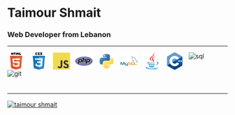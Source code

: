 <h1 align="left">Taimour Shmait</h1>
<h3 align="left">Web Developer from Lebanon</h3>

<hr>

<p align="left">
  <a href="https://www.w3.org/html/" target="_blank" rel="noreferrer" style="text-decoration:none; outline:none; box-shadow:none;">
    <img src="https://raw.githubusercontent.com/devicons/devicon/master/icons/html5/html5-original-wordmark.svg" alt="html5" width="40" height="40" style="display:inline-block; vertical-align:middle;"/>
  </a>&nbsp;

  <a href="https://www.w3schools.com/css/" target="_blank" rel="noreferrer" style="text-decoration:none; outline:none; box-shadow:none;">
    <img src="https://raw.githubusercontent.com/devicons/devicon/master/icons/css3/css3-original-wordmark.svg" alt="css3" width="40" height="40" style="display:inline-block; vertical-align:middle;"/>
  </a>&nbsp;

  <a href="https://developer.mozilla.org/en-US/docs/Web/JavaScript" target="_blank" rel="noreferrer" style="text-decoration:none; outline:none; box-shadow:none;">
    <img src="https://raw.githubusercontent.com/devicons/devicon/master/icons/javascript/javascript-original.svg" alt="javascript" width="40" height="40" style="display:inline-block; vertical-align:middle;"/>
  </a>&nbsp;

  <a href="https://www.php.net" target="_blank" rel="noreferrer" style="text-decoration:none; outline:none; box-shadow:none;">
    <img src="https://raw.githubusercontent.com/devicons/devicon/master/icons/php/php-original.svg" alt="php" width="40" height="40" style="display:inline-block; vertical-align:middle;"/>
  </a>&nbsp;

  <a href="https://www.python.org" target="_blank" rel="noreferrer" style="text-decoration:none; outline:none; box-shadow:none;">
    <img src="https://raw.githubusercontent.com/devicons/devicon/master/icons/python/python-original.svg" alt="python" width="40" height="40" style="display:inline-block; vertical-align:middle;"/>
  </a>&nbsp;

  <a href="https://www.mysql.com/" target="_blank" rel="noreferrer" style="text-decoration:none; outline:none; box-shadow:none;">
    <img src="https://raw.githubusercontent.com/devicons/devicon/master/icons/mysql/mysql-original-wordmark.svg" alt="mysql" width="40" height="40" style="display:inline-block; vertical-align:middle;"/>
  </a>&nbsp;

  <a href="https://www.java.com" target="_blank" rel="noreferrer" style="text-decoration:none; outline:none; box-shadow:none;">
    <img src="https://raw.githubusercontent.com/devicons/devicon/master/icons/java/java-original.svg" alt="java" width="40" height="40" style="display:inline-block; vertical-align:middle;"/>
  </a>&nbsp;

  <a href="https://www.w3schools.com/cpp/" target="_blank" rel="noreferrer" style="text-decoration:none; outline:none; box-shadow:none;">
    <img src="https://raw.githubusercontent.com/devicons/devicon/master/icons/cplusplus/cplusplus-original.svg" alt="cplusplus" width="40" height="40" style="display:inline-block; vertical-align:middle;"/>
  </a>&nbsp;

  <a href="https://www.microsoft.com/en-us/sql-server" target="_blank" rel="noreferrer" style="text-decoration:none; outline:none; box-shadow:none;">
    <img src="https://www.svgrepo.com/show/303229/microsoft-sql-server-logo.svg" alt="sql" width="40" height="40" style="display:inline-block; vertical-align:middle;"/>
  </a>&nbsp;

  <a href="https://git-scm.com/" target="_blank" rel="noreferrer" style="text-decoration:none; outline:none; box-shadow:none;">
    <img src="https://www.vectorlogo.zone/logos/git-scm/git-scm-icon.svg" alt="git" width="40" height="40" style="display:inline-block; vertical-align:middle;"/>
  </a>
</p>


<!-- <p><img align="center" src="https://github-readme-stats.vercel.app/api/top-langs?username=taimourshmait&show_icons=true&locale=en&layout=compact" alt="taimourshmait" /></p>
<p><img align="center" src="https://github-readme-streak-stats.herokuapp.com/?user=taimourshmait&" alt="taimourshmait" /></p> -->

<hr>

<!-- <h3 align="left">Contact Me</h3> -->
<p align="left">
<a href="https://www.linkedin.com/in/taimour-shmait-955112305/" target="blank"><img align="center" src="https://raw.githubusercontent.com/rahuldkjain/github-profile-readme-generator/master/src/images/icons/Social/linked-in-alt.svg" alt="taimour shmait" height="30" width="40" /></a>
</p>
